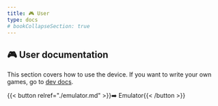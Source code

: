```yaml
---
title: 🎮 User
type: docs
# bookCollapseSection: true
---
```


## 🎮 User documentation

This section covers how to use the device. If you want to write your own games, go to [dev docs](../dev/).

{{< button relref="./emulator.md" >}}➡️ Emulator{{< /button >}}
